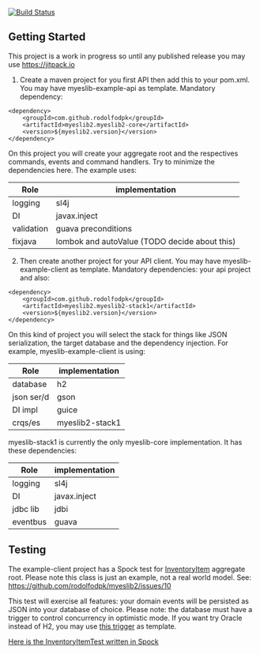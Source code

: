 [![Build Status](https://travis-ci.org/rodolfodpk/myeslib2.svg?branch=master)](https://travis-ci.org/rodolfodpk/myeslib2)

## Getting Started

This project is a work in progress so until any published release you may use https://jitpack.io

1) Create a maven project for you first API then add this to your pom.xml. You may have myeslib-example-api as template. Mandatory dependency:
```    
<dependency>
    <groupId>com.github.rodolfodpk</groupId>
    <artifactId>myeslib2.myeslib2-core</artifactId>
    <version>${myeslib2.version}</version>
</dependency>
```
On this project you will create your aggregate root and the respectives commands, events and command handlers. Try to minimize the dependencies here. The example uses:

Role       | implementation
---------- | --------------
logging    | sl4j
DI         | javax.inject
validation | guava preconditions  
fixjava    | lombok and autoValue (TODO decide about this)

2) Then create another project for your API client. You may have myeslib-example-client as template. Mandatory dependencies: your api project and also: 
```
<dependency>
    <groupId>com.github.rodolfodpk</groupId>
    <artifactId>myeslib2.myeslib2-stack1</artifactId>
    <version>${myeslib2.version}</version>
</dependency>
```
On this kind of project you will select the stack for things like JSON serialization, the target database and the dependency injection. For example, myeslib-example-client is using:

Role       | implementation
---------- | --------------
database   | h2
json ser/d | gson
DI impl    | guice
crqs/es    | myeslib2-stack1

myeslib-stack1 is currently the only myeslib-core implementation. It has these dependencies:

Role       | implementation
---------- | --------------
logging    | sl4j
DI         | javax.inject
jdbc lib   | jdbi
eventbus   | guava

## Testing 

The example-client project has a Spock test for <a href="myeslib2-example-api/src/main/java/sampledomain/aggregates/inventoryitem/InventoryItem.java">InventoryItem</a> aggregate root. Please note this class is just an example, not a real world model. See: https://github.com/rodolfodpk/myeslib2/issues/10

This test will exercise all features: your domain events will be persisted as JSON into your database of choice. Please note: the database must have a trigger to control concurrency in optimistic mode. If you want try Oracle instead of H2, you may use <a href="https://github.com/rodolfodpk/myeslib/blob/master/inventory-database/src/main/resources/db/oracle/V1__Create_inventory_item_tables.sql">this trigger</a> as template.


<a href="myeslib2-example-client/src/test/groovy/org/myeslib/sampledomain/InventoryItemTest.groovy">Here is the InventoryItemTest written in Spock</a>


